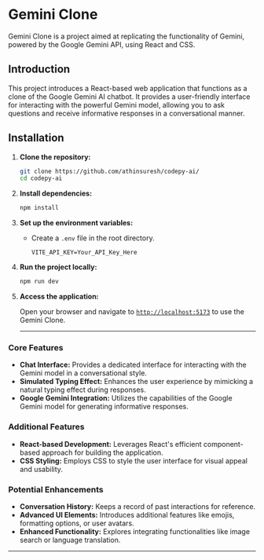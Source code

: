 # Gemini Clone

Gemini Clone is a project aimed at replicating the functionality of Gemini, powered by the Google Gemini API, using React and CSS.

## Introduction

This project introduces a React-based web application that functions as a clone of the Google Gemini AI chatbot. It provides a user-friendly interface for interacting with the powerful Gemini model, allowing you to ask questions and receive informative responses in a conversational manner.

## Installation

1. **Clone the repository:**

   ```bash
   git clone https://github.com/athinsuresh/codepy-ai/
   cd codepy-ai
   ```

2. **Install dependencies:**

   ```bash
   npm install
   ```

3. **Set up the environment variables:**

   - Create a `.env` file in the root directory.
     ```env
     VITE_API_KEY=Your_API_Key_Here
     ```

4. **Run the project locally:**

   ```bash
   npm run dev
   ```

5. **Access the application:**

   Open your browser and navigate to [`http://localhost:5173`](http://localhost:5173) to use the Gemini Clone.

   -----

### Core Features

- **Chat Interface:** Provides a dedicated interface for interacting with the Gemini model in a conversational style.
- **Simulated Typing Effect:** Enhances the user experience by mimicking a natural typing effect during responses.
- **Google Gemini Integration:** Utilizes the capabilities of the Google Gemini model for generating informative responses.

### Additional Features

- **React-based Development:** Leverages React's efficient component-based approach for building the application.
- **CSS Styling:** Employs CSS to style the user interface for visual appeal and usability.

### Potential Enhancements

- **Conversation History:** Keeps a record of past interactions for reference.
- **Advanced UI Elements:** Introduces additional features like emojis, formatting options, or user avatars.
- **Enhanced Functionality:** Explores integrating functionalities like image search or language translation.



---
